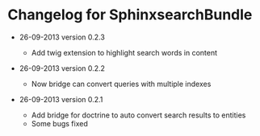 Changelog for SphinxsearchBundle
================================

* 26-09-2013 version 0.2.3

    - Add twig extension to highlight search words in content

* 26-09-2013 version 0.2.2

    - Now bridge can convert queries with multiple indexes

* 26-09-2013 version 0.2.1

    - Add bridge for doctrine to auto convert search results to entities
    - Some bugs fixed
